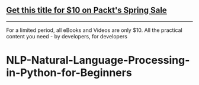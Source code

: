 ## [Get this title for $10 on Packt's Spring Sale](https://www.packt.com/V18092?utm_source=github&utm_medium=packt-github-repo&utm_campaign=spring_10_dollar_2022)
-----
For a limited period, all eBooks and Videos are only $10. All the practical content you need \- by developers, for developers

# NLP-Natural-Language-Processing-in-Python-for-Beginners